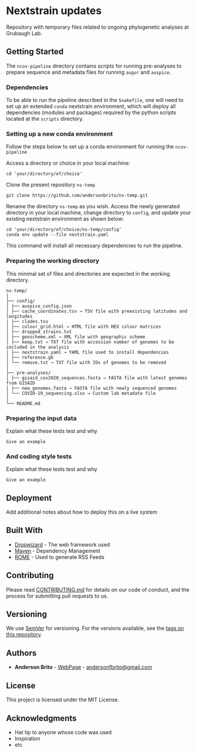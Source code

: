 # Nextstrain updates

Repository with temporary files related to ongoing phylogenetic analyses at Grubaugh Lab.

## Getting Started

The `ncov-pipeline` directory contains scripts for running pre-analyses to prepare sequence and metadata files for running `augur` and `auspice`.

### Dependencies

To be able to run the pipeline described in the `Snakefile`, one will need to set up an extended `conda` nextstrain environment, which will deploy all dependencies (modules and packages) required by the python scripts located at the `scripts` directory.

### Setting up a new conda environment

Follow the steps below to set up a conda environment for running the `ncov-pipeline`

Access a directory or choice in your local machine:
```
cd 'your/directory/of/choice'
```

Clone the present repository `ns-temp`
```
git clone https://github.com/andersonbrito/ns-temp.git
```

Rename the directory `ns-temp` as you wish. Access the newly generated directory in your local machine, change directory to `config`, and update your existing nextstrain environment as shown below:
```
cd 'your/directory/of/choice/ns-temp/config'
conda env update --file nextstrain.yaml
```

This command will install all necessary dependencies to run the pipeline.


### Preparing the working directory

This minimal set of files and directories are expected in the working directory.

```
ns-temp/
│
├── config/
│ ├── auspice_config.json
│ ├── cache_coordinates.tsv → TSV file with preexisting latitudes and longitudes
│ ├── clades.tsv
│ ├── colour_grid.html → HTML file with HEX colour matrices
│ ├── dropped_strains.txt
│ ├── geoscheme.xml → XML file with geographic scheme
│ ├── keep.txt → TXT file with accession number of genomes to be included in the analysis
│ ├── nextstrain.yaml → YAML file used to install dependencies
│ ├── reference.gb
│ └── remove.txt → TXT file with IDs of genomes to be removed
│
├── pre-analyses/
│ ├── gisaid_cov2020_sequences.fasta → FASTA file with latest genomes from GISAID
│ ├── new_genomes.fasta → FASTA file with newly sequenced genomes
│ └── COVID-19_sequencing.xlsx → Custom lab metadata file
│
└── README.md
```


### Preparing the input data

Explain what these tests test and why

```
Give an example
```

### And coding style tests

Explain what these tests test and why

```
Give an example
```

## Deployment

Add additional notes about how to deploy this on a live system

## Built With

* [Dropwizard](http://www.dropwizard.io/1.0.2/docs/) - The web framework used
* [Maven](https://maven.apache.org/) - Dependency Management
* [ROME](https://rometools.github.io/rome/) - Used to generate RSS Feeds

## Contributing

Please read [CONTRIBUTING.md](https://gist.github.com/PurpleBooth/b24679402957c63ec426) for details on our code of conduct, and the process for submitting pull requests to us.

## Versioning

We use [SemVer](http://semver.org/) for versioning. For the versions available, see the [tags on this repository](https://github.com/your/project/tags).

## Authors

* **Anderson Brito** - [WebPage](https://andersonbrito.github.io/) - andersonfbrito@gmail.com

## License

This project is licensed under the MIT License.

## Acknowledgments

* Hat tip to anyone whose code was used
* Inspiration
* etc

<!---
--->
